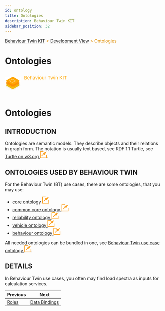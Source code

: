 ```yaml
---
id: ontology
title: Ontologies
description: Behaviour Twin KIT
sidebar_position: 32
---
```


<!-- DEACTIVATED FOR DOCUSAURUS FROM HERE -->

<span style="font-size:14px;color:rgb(222,140,0);">[Behaviour Twin KIT](../overview) > [Development View](./overview) > Ontologies</span>

# Ontologies

<!-- DEACTIVATED FOR DOCUSAURUS TO HERE -->

<!-- VARIANT FOR DOCUSAURUS FROM HERE

<div style={{display:'block'}}>
  <div style={{display:'inline-block', verticalAlign:'top'}}>

![Behaviour Twin KIT banner](../../../../static/img/kit-icons/behaviour-twin-kit-icon-mini.png)

  </div>
  <div style={{display:'inline-block', fontSize:17, color:'rgb(255,166,1)', marginLeft:7, verticalAlign:'top', paddingTop:6}}>
Behaviour Twin KIT
  </div>
</div>

VARIANT FOR DOCUSAURUS TO HERE -->

<!-- DEACTIVATED FOR DOCUSAURUS FROM HERE -->

<div style="display:block;">
  <div style="display:inline-block;vertical-align:top;">

![Behaviour Twin KIT banner](../../../../static/img/kit-icons/behaviour-twin-kit-icon-mini.png)

  </div>
  <div style="display:inline-block;font-size:15px;color:rgb(255,166,1);margin-left:7px;vertical-align:top;padding-top:8px;">
Behaviour Twin KIT
  </div>
</div>

<!-- DEACTIVATED FOR DOCUSAURUS TO HERE -->

<!-- END OF HEADER -->

# Ontologies

## INTRODUCTION

Ontologies are semantic models. They describe objects and their relations in graph form. The notation is usually text based,
see RDF 1.1 Turtle, see [Turtle on w3.org ![external link](../assets/external-link.svg)](https://www.w3.org/TR/turtle/).

## ONTOLOGIES USED BY BEHAVIOUR TWIN

For the Behaviour Twin (BT) use cases, there are some ontologies, that you may use:

<!-- {TODO} Remove next/ from links. -->

- [core ontology ![external link](../assets/external-link.svg)](https://w3id.org/catenax/next/ontology/core)
- [common core ontology ![external link](../assets/external-link.svg)](https://w3id.org/catenax/next/ontology/common)
- [reliability ontology ![external link](../assets/external-link.svg)](https://w3id.org/catenax/next/ontology/reliability)
- [vehicle ontology ![external link](../assets/external-link.svg)](https://w3id.org/catenax/next/ontology/vehicle)
- [behaviour ontology ![external link](../assets/external-link.svg)](https://w3id.org/catenax/next/ontology/behaviour)

<!-- {TODO} Remove bundled ontologie as it is no longer suppoerted. -->

All needed ontologies can be bundled in one, see [Behaviour Twin use case ontology ![external link](../assets/external-link.svg)](https://w3id.org/catenax/usecase/behaviour_twin).

<!-- {TODO} Add links to KA-standard and KA-KIT -->

## DETAILS

In Behaviour Twin use cases, you often may find load spectra as inputs for calculation services.

<!-- {TODO} Add short definition of load specta. -->

<!-- {TODO} Add ontology example for load spectrum. -->

<!-- START OF FOOTER -->

<!-- DEACTIVATED FOR DOCUSAURUS FROM HERE -->

| Previous | Next |
| -------- | ---- |
| [Roles](./roles) | [Data Bindings](./data-bindings) |

<!-- DEACTIVATED FOR DOCUSAURUS TO HERE -->
